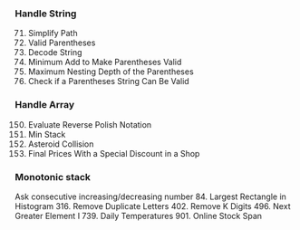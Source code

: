 ### Handle String
71. Simplify Path
20. Valid Parentheses
394. Decode String
921. Minimum Add to Make Parentheses Valid
1614. Maximum Nesting Depth of the Parentheses
2116. Check if a Parentheses String Can Be Valid


### Handle Array
150. Evaluate Reverse Polish Notation
155. Min Stack
735. Asteroid Collision
1475. Final Prices With a Special Discount in a Shop


### Monotonic stack
Ask consecutive increasing/decreasing number
84. Largest Rectangle in Histogram
316. Remove Duplicate Letters
402. Remove K Digits
496. Next Greater Element I
739. Daily Temperatures
901. Online Stock Span